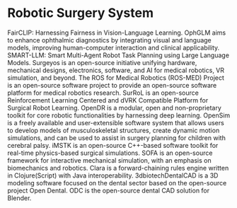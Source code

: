 # Robotic Surgery System

FairCLIP: Harnessing Fairness in Vision-Language Learning. OphGLM aims to enhance ophthalmic diagnostics by integrating visual and language models, improving human-computer interaction and clinical applicability. SMART-LLM: Smart Multi-Agent Robot Task Planning using Large Language Models. Surgeyos is an open-source initiative unifying hardware, mechanical designs, electronics, software, and AI for medical robotics, VR simulation, and beyond. The ROS for Medical Robotics (ROS-MED) Project is an open-source software project to provide an open-source software platform for medical robotics research. SurRoL is an open-source Reinforcement Learning Centered and dVRK Compatible Platform for Surgical Robot Learning. OpenDR is a modular, open and non-proprietary toolkit for core robotic functionalities by harnessing deep learning. OpenSim is a freely available and user-extensible software system that allows users to develop models of musculoskeletal structures, create dynamic motion simulations, and can be used to assist in surgery planning for children with cerebral palsy. iMSTK is an open-source C++-based software toolkit for real-time physics-based surgical simulations. SOFA is an open-source framework for interactive mechanical simulation, with an emphasis on biomechanics and robotics. Clara is a forward-chaining rules engine written in Clojure(Script) with Java interoperability. 3dbiotechDentalCAD is a 3D modeling software focused on the dental sector based on the open-source project Open Dental. ODC is the open-source dental CAD solution for Blender.